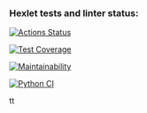 ### Hexlet tests and linter status:
[![Actions Status](https://github.com/artxnv/python-project-50/actions/workflows/hexlet-check.yml/badge.svg)](https://github.com/artxnv/python-project-50/actions)

[![Test Coverage](https://codeclimate.com/github/artxnv/python-project-50/badges/coverage.svg)](https://codeclimate.com/github/artxnv/python-project-50/coverage)

[![Maintainability](https://api.codeclimate.com/v1/badges/5bdc7500247f242dfa70/maintainability)](https://codeclimate.com/github/artxnv/python-project-50/maintainability)

[![Python CI](https://github.com/artxnv/python-project-50/actions/workflows/python-ci.yml/badge.svg)](https://github.com/artxnv/python-project-50/actions/workflows/python-ci.yml)



tt